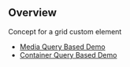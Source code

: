 ## Overview

Concept for a grid custom element

<ul>
  <li><rh-cta><a href="demo/">Media Query Based Demo</a></rh-cta></li>
  <li><rh-cta><a href="demo/container-queries/">Container Query Based Demo</a></rh-cta></li>
</ul>